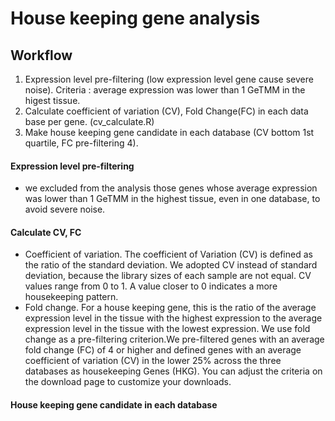 # House keeping gene analysis

## Workflow
1. Expression level pre-filtering (low expression level gene cause severe noise). Criteria : average expression was lower than 1 GeTMM in the higest tissue. 
2. Calculate coefficient of variation (CV), Fold Change(FC) in each data base per gene. (cv_calculate.R)
3. Make house keeping gene candidate in each database (CV bottom 1st quartile, FC pre-filtering 4).


#### Expression level pre-filtering
+ we excluded from the analysis those genes whose average expression was lower than 1 GeTMM in the highest tissue, even in one database, to avoid severe noise.

#### Calculate CV, FC
+ Coefficient of variation. The coefficient of Variation (CV) is defined as the ratio of the standard deviation. We adopted CV instead of standard deviation, because the library sizes of each sample are not equal. CV values range from 0 to 1. A value closer to 0 indicates a more housekeeping pattern.
+ Fold change. For a house keeping gene, this is the ratio of the average expression level in the tissue with the highest expression to the average expression level in the tissue with the lowest expression. We use fold change as a pre-filtering criterion.We pre-filtered genes with an average fold change (FC) of 4 or higher and defined genes with an average coefficient of variation (CV) in the lower 25% across the three databases as housekeeping Genes (HKG). You can adjust the criteria on the download page to customize your downloads.
   

#### House keeping gene candidate in each database
